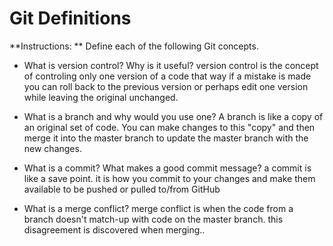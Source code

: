 # Git Definitions

**Instructions: ** Define each of the following Git concepts.

* What is version control?  Why is it useful?
version control is the concept of controling only one version of a code that way if a mistake is made you can roll back to the previous version or perhaps edit one version while leaving the original unchanged.

* What is a branch and why would you use one?
A branch is like a copy of an original set of code.  You can make changes to this "copy" and then merge it into the master branch to update the master branch with the new changes.

* What is a commit? What makes a good commit message?
a commit is like a save point.  it is how you commit to your changes and make them available to be pushed or pulled to/from GitHub

* What is a merge conflict?
merge conflict is when the code from a branch doesn't match-up with code on the master branch.  this disagreement is discovered when merging..